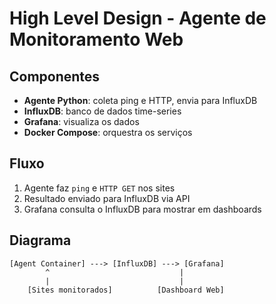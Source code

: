 
# High Level Design - Agente de Monitoramento Web

## Componentes

- **Agente Python**: coleta ping e HTTP, envia para InfluxDB
- **InfluxDB**: banco de dados time-series
- **Grafana**: visualiza os dados
- **Docker Compose**: orquestra os serviços

## Fluxo

1. Agente faz `ping` e `HTTP GET` nos sites
2. Resultado enviado para InfluxDB via API
3. Grafana consulta o InfluxDB para mostrar em dashboards

## Diagrama
```
[Agent Container] ---> [InfluxDB] ---> [Grafana]
        ^                             |
        |                             |
    [Sites monitorados]          [Dashboard Web]
```
